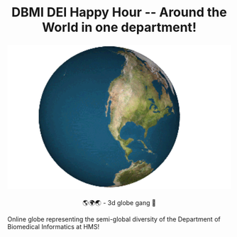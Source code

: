 <h1 align="center"> DBMI DEI Happy Hour -- Around the World in one department! </h1>

<h3 align="center"><img src="./assets/dymaxion.gif" width="700px"></h3>

<p align="center"> 🌎🌍🌏 - 3d globe gang 💪 </p>

Online globe representing the semi-global diversity of the Department of Biomedical Informatics at HMS!

